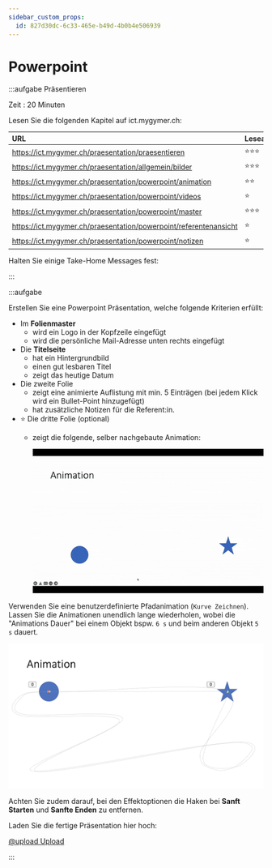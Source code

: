 ```yaml
---
sidebar_custom_props:
  id: 827d30dc-6c33-465e-b49d-4b0b4e506939
---
```


# Powerpoint

:::aufgabe Präsentieren
<Answer type="state" webKey="4b512119-1cf9-4132-9765-9291786b20f0" />

Zeit 
: 20 Minuten

Lesen Sie die folgenden Kapitel auf ict.mygymer.ch:

<div className="slim-table">

| URL                                                               | Leseart |
| :---------------------------------------------------------------- | :------ |
| https://ict.mygymer.ch/praesentation/praesentieren                | ⭐️⭐️⭐️     |
| https://ict.mygymer.ch/praesentation/allgemein/bilder             | ⭐️⭐️⭐️     |
| https://ict.mygymer.ch/praesentation/powerpoint/animation         | ⭐️⭐️      |
| https://ict.mygymer.ch/praesentation/powerpoint/videos            | ⭐️       |
| https://ict.mygymer.ch/praesentation/powerpoint/master            | ⭐️⭐️⭐️     |
| https://ict.mygymer.ch/praesentation/powerpoint/referentenansicht | ⭐️       |
| https://ict.mygymer.ch/praesentation/powerpoint/notizen           | ⭐️       |
</div>

Halten Sie einige Take-Home Messages fest:

<Answer type="text" webKey="88bb0a0e-427c-47c4-81dd-90a7437bd500" />

:::

:::aufgabe
<Answer type="state" webKey="99404fa3-59b3-4e3c-bf71-f9ce686b60a3" />

Erstellen Sie eine Powerpoint Präsentation, welche folgende Kriterien erfüllt:
- Im **Folienmaster**
  - wird ein Logo in der Kopfzeile eingefügt
  - wird die persönliche Mail-Adresse unten rechts eingefügt
- Die **Titelseite**
  - hat ein Hintergrundbild
  - einen gut lesbaren Titel
  - zeigt das heutige Datum
- Die zweite Folie
  - zeigt eine animierte Auflistung mit min. 5 Einträgen (bei jedem Klick wird ein Bullet-Point hinzugefügt)
  - hat zusätzliche Notizen für die Referent:in.
- ⭐ Die dritte Folie (optional)
  - zeigt die folgende, selber nachgebaute Animation:

    ![--width=100%](images/02-ppt-animation.gif)

<Hint>

Verwenden Sie eine benutzerdefinierte Pfadanimation (`Kurve Zeichnen`). Lassen Sie die Animationen unendlich lange wiederholen, wobei die "Animations Dauer" bei einem Objekt bspw. `6 s` und beim anderen Objekt `5 s` dauert.

![](images/02-path-hint.png)

Achten Sie zudem darauf, bei den Effektoptionen die Haken bei **Sanft Starten** und **Sanfte Enden** zu entfernen.
</Hint>


Laden Sie die fertige Präsentation hier hoch:

[@upload Upload](https://erzbe-my.sharepoint.com/:f:/g/personal/balthasar_hofer_gbsl_ch/EtZY3FqEE_BGvkazF5ku1MUBgBGqe8pxum4wOhz1EA4KcA)

:::
